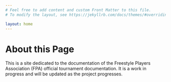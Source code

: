 ```yaml
---
# Feel free to add content and custom Front Matter to this file.
# To modify the layout, see https://jekyllrb.com/docs/themes/#overriding-theme-defaults

layout: home
---
```

# About this Page
This is a site dedicated to the documentation of the Freestyle Players Association (FPA) official tournament documentation.
It is a work in progress and will be updated as the project progresses.

